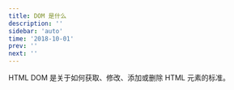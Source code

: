 ```yaml
---
title: DOM 是什么
description: ''
sidebar: 'auto'
time: '2018-10-01'
prev: ''
next: ''
---
```


HTML DOM 是关于如何获取、修改、添加或删除 HTML 元素的标准。